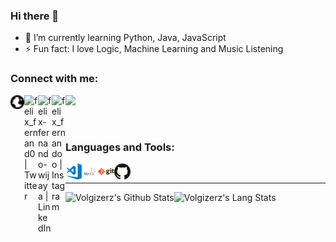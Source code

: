 ### Hi there 👋
- 🌱 I’m currently learning Python, Java, JavaScript
- ⚡ Fun fact: I love Logic, Machine Learning and Music Listening

### Connect with me:
[<img align="left" alt="voltgizerz.github.io" width="22px" src="https://raw.githubusercontent.com/iconic/open-iconic/master/svg/globe.svg" />][website]
[<img align="left" alt="felix_fernand0 | Twitter" width="22px" src="https://cdn.jsdelivr.net/npm/simple-icons@v3/icons/twitter.svg" />][twitter]
[<img align="left" alt="felix-fernando-wijaya | LinkedIn" width="22px" src="https://cdn.jsdelivr.net/npm/simple-icons@v3/icons/linkedin.svg" />][linkedin]
[<img align="left" alt="felix_fernandoo | Instagram" width="22px" src="https://cdn.jsdelivr.net/npm/simple-icons@v3/icons/instagram.svg" />][instagram]
![](https://visitor-badge.glitch.me/badge?page_id=glgapr.glgapr)

<br />

### Languages and Tools:

[<img align="left" alt="Visual Studio Code" width="26px" src="https://raw.githubusercontent.com/github/explore/80688e429a7d4ef2fca1e82350fe8e3517d3494d/topics/visual-studio-code/visual-studio-code.png" />][website]
[<img align="left" alt="MySQL" width="26px" src="https://raw.githubusercontent.com/github/explore/80688e429a7d4ef2fca1e82350fe8e3517d3494d/topics/mysql/mysql.png" />][website]
[<img align="left" alt="Git" width="26px" src="https://raw.githubusercontent.com/github/explore/80688e429a7d4ef2fca1e82350fe8e3517d3494d/topics/git/git.png" />][website]
[<img align="left" alt="GitHub" width="26px" src="https://raw.githubusercontent.com/github/explore/78df643247d429f6cc873026c0622819ad797942/topics/github/github.png" />][website]

<br />

---
<img align="left" alt="Volgizerz's Github Stats" src="https://github-readme-stats.vercel.app/api?username=voltgizerz&show_icons=true&hide_border=true" />
<img align="left" alt="Volgizerz's Lang Stats" src="https://github-readme-stats.vercel.app/api/top-langs/?username=voltgizerz&layout=compact" />

[website]: https://voltgizerz.github.io/
[twitter]: https://twitter.com/felix_fernand0
[instagram]: https://instagram.com/felix_fernandoo
[linkedin]: https://www.linkedin.com/in/felix-fernando-wijaya/




<!--
**voltgizerz/voltgizerz** is a ✨ _special_ ✨ repository because its `README.md` (this file) appears on your GitHub profile.

Here are some ideas to get you started:

- 🔭 I’m currently working on ...
- 🌱 I’m currently learning ...
- 👯 I’m looking to collaborate on ...
- 🤔 I’m looking for help with ...
- 💬 Ask me about ...
- 📫 How to reach me: ...
- 😄 Pronouns: ...
- ⚡ Fun fact: ...
-->
